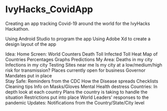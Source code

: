 # IvyHacks_CovidApp
Creating an app tracking Covid-19 around the world for the IvyHacks Hackathon.

Using Android Studio to program the app
Using Adobe Xd to create a design layout of the app

Idea:
  Home Screen:
    World Counters
    Death Toll
    Infected Toll
    Heat Map of Countries
    Percentages
    Graphs
    Predictions
  My Area:
    Deaths in my city
    Infections in my city
    Testing Sites near me
    Is my city at a low/medium/high risk for transmission?
    Places currently open for business
    Governor Mandates put in place    
  Stay Safe:
    Reminders from the CDC
    How the Disease spreads
    Checklists
    Cleaning tips
    Info on Masks/Gloves
    Mental Health destress
  Countries:
    In depth look at each country
    Plans the country is taking to handle the situation
    Restrictions put into place
    World Leaders' responses to the pandemic 
  Updates:
    Notifications from the Country/State/City level
